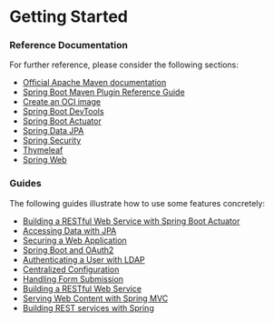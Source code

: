 # Getting Started

### Reference Documentation
For further reference, please consider the following sections:

* [Official Apache Maven documentation](https://maven.apache.org/guides/index.html)
* [Spring Boot Maven Plugin Reference Guide](https://docs.spring.io/spring-boot/docs/2.5.10/maven-plugin/reference/html/)
* [Create an OCI image](https://docs.spring.io/spring-boot/docs/2.5.10/maven-plugin/reference/html/#build-image)
* [Spring Boot DevTools](https://docs.spring.io/spring-boot/docs/2.5.10/reference/htmlsingle/#using-boot-devtools)
* [Spring Boot Actuator](https://docs.spring.io/spring-boot/docs/2.5.10/reference/htmlsingle/#production-ready)
* [Spring Data JPA](https://docs.spring.io/spring-boot/docs/2.5.10/reference/htmlsingle/#boot-features-jpa-and-spring-data)
* [Spring Security](https://docs.spring.io/spring-boot/docs/2.5.10/reference/htmlsingle/#boot-features-security)
* [Thymeleaf](https://docs.spring.io/spring-boot/docs/2.5.10/reference/htmlsingle/#boot-features-spring-mvc-template-engines)
* [Spring Web](https://docs.spring.io/spring-boot/docs/2.5.10/reference/htmlsingle/#boot-features-developing-web-applications)

### Guides
The following guides illustrate how to use some features concretely:

* [Building a RESTful Web Service with Spring Boot Actuator](https://spring.io/guides/gs/actuator-service/)
* [Accessing Data with JPA](https://spring.io/guides/gs/accessing-data-jpa/)
* [Securing a Web Application](https://spring.io/guides/gs/securing-web/)
* [Spring Boot and OAuth2](https://spring.io/guides/tutorials/spring-boot-oauth2/)
* [Authenticating a User with LDAP](https://spring.io/guides/gs/authenticating-ldap/)
* [Centralized Configuration](https://spring.io/guides/gs/centralized-configuration/)
* [Handling Form Submission](https://spring.io/guides/gs/handling-form-submission/)
* [Building a RESTful Web Service](https://spring.io/guides/gs/rest-service/)
* [Serving Web Content with Spring MVC](https://spring.io/guides/gs/serving-web-content/)
* [Building REST services with Spring](https://spring.io/guides/tutorials/bookmarks/)

